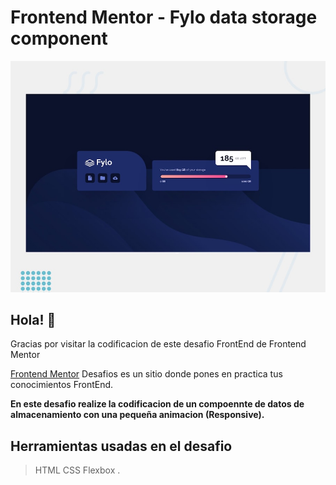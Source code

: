 # Frontend Mentor - Fylo data storage component

![Design preview for the Huddle landing page with single introductory section](./design/desktop-preview.jpg)

## Hola!  👋

Gracias por visitar la codificacion de este desafio FrontEnd de Frontend Mentor



[Frontend Mentor](https://www.frontendmentor.io) Desafios es un sitio donde pones en practica tus conocimientos FrontEnd.

**En este desafio realize la codificacion de un compoennte de datos de almacenamiento con una pequeña animacion (Responsive).**

## Herramientas usadas en el desafio
>HTML
>CSS
>Flexbox .
